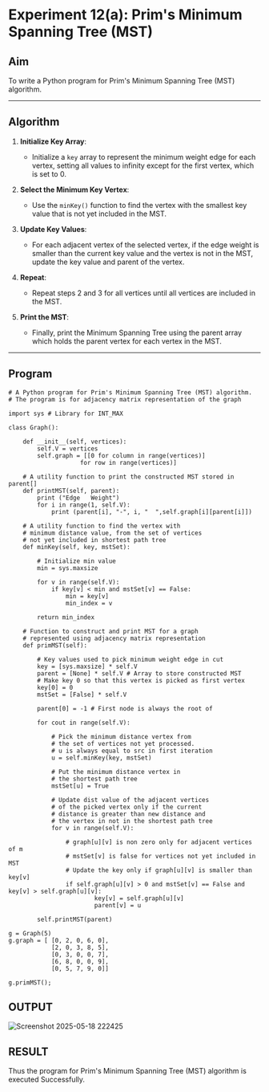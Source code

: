 # Experiment 12(a): Prim's Minimum Spanning Tree (MST)

## Aim
To write a Python program for Prim's Minimum Spanning Tree (MST) algorithm.

---

## Algorithm

1. **Initialize Key Array**:
   - Initialize a `key` array to represent the minimum weight edge for each vertex, setting all values to infinity except for the first vertex, which is set to 0.

2. **Select the Minimum Key Vertex**:
   - Use the `minKey()` function to find the vertex with the smallest key value that is not yet included in the MST.

3. **Update Key Values**:
   - For each adjacent vertex of the selected vertex, if the edge weight is smaller than the current key value and the vertex is not in the MST, update the key value and parent of the vertex.

4. **Repeat**:
   - Repeat steps 2 and 3 for all vertices until all vertices are included in the MST.

5. **Print the MST**:
   - Finally, print the Minimum Spanning Tree using the parent array which holds the parent vertex for each vertex in the MST.

---

## Program

```
# A Python program for Prim's Minimum Spanning Tree (MST) algorithm.
# The program is for adjacency matrix representation of the graph

import sys # Library for INT_MAX

class Graph():

	def __init__(self, vertices):
		self.V = vertices
		self.graph = [[0 for column in range(vertices)]
					for row in range(vertices)]

	# A utility function to print the constructed MST stored in parent[]
	def printMST(self, parent):
		print ("Edge   Weight")
		for i in range(1, self.V):
			print (parent[i], "-", i, "  ",self.graph[i][parent[i]])

	# A utility function to find the vertex with
	# minimum distance value, from the set of vertices
	# not yet included in shortest path tree
	def minKey(self, key, mstSet):

		# Initialize min value
		min = sys.maxsize

		for v in range(self.V):
			if key[v] < min and mstSet[v] == False:
				min = key[v]
				min_index = v

		return min_index

	# Function to construct and print MST for a graph
	# represented using adjacency matrix representation
	def primMST(self):

		# Key values used to pick minimum weight edge in cut
		key = [sys.maxsize] * self.V
		parent = [None] * self.V # Array to store constructed MST
		# Make key 0 so that this vertex is picked as first vertex
		key[0] = 0
		mstSet = [False] * self.V

		parent[0] = -1 # First node is always the root of

		for cout in range(self.V):

			# Pick the minimum distance vertex from
			# the set of vertices not yet processed.
			# u is always equal to src in first iteration
			u = self.minKey(key, mstSet)

			# Put the minimum distance vertex in
			# the shortest path tree
			mstSet[u] = True

			# Update dist value of the adjacent vertices
			# of the picked vertex only if the current
			# distance is greater than new distance and
			# the vertex in not in the shortest path tree
			for v in range(self.V):

				# graph[u][v] is non zero only for adjacent vertices of m
				# mstSet[v] is false for vertices not yet included in MST
				# Update the key only if graph[u][v] is smaller than key[v]
				if self.graph[u][v] > 0 and mstSet[v] == False and key[v] > self.graph[u][v]:
						key[v] = self.graph[u][v]
						parent[v] = u

		self.printMST(parent)

g = Graph(5)
g.graph = [ [0, 2, 0, 6, 0],
			[2, 0, 3, 8, 5],
			[0, 3, 0, 0, 7],
			[6, 8, 0, 0, 9],
			[0, 5, 7, 9, 0]]

g.primMST();
```

## OUTPUT
![Screenshot 2025-05-18 222425](https://github.com/user-attachments/assets/9465565e-d45e-4c3d-bd59-fda85d6b0ae2)

## RESULT
Thus the program for Prim's Minimum Spanning Tree (MST) algorithm is executed Successfully.
